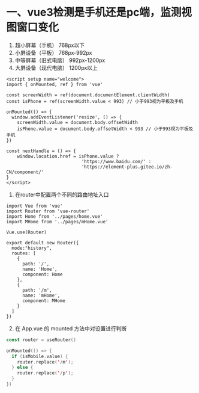 # 一、vue3检测是手机还是pc端，监测视图窗口变化

1. 超小屏幕（手机） 768px以下
2. 小屏设备（平板） 768px-992px
3. 中等屏幕（旧式电脑） 992px-1200px
4. 大屏设备（现代电脑） 1200px以上

```vue
<script setup name="welcome">
import { onMounted, ref } from 'vue'
 
const screenWidth = ref(document.documentElement.clientWidth)
const isPhone = ref(screenWidth.value < 993) // 小于993视为平板及手机
 
onMounted(() => {
  window.addEventListener('resize', () => {
    screenWidth.value = document.body.offsetWidth
    isPhone.value = document.body.offsetWidth < 993 // 小于993视为平板及手机
})

const nextHandle = () => {
    window.location.href = isPhone.value ? 
        					'https://www.baidu.com/' : 
    						'https://element-plus.gitee.io/zh-CN/component/'
}
</script>
```







1. 在router中配置两个不同的路由地址入口

```
import Vue from 'vue'
import Router from 'vue-router'
import Home from '../pages/home.vue'
import MHome from '../pages/mHome.vue'

Vue.use(Router)

export default new Router({
  mode:"history",
  routes: [
    {
      path: '/',
      name: 'Home',
      component: Home
    },
    {
      path: '/m',
      name: 'mHome',
      component: MHome
    }
  ]
})
```

2. 在 App.vue 的 mounted 方法中对设置进行判断

```kotlin
const router = useRouter()

onMounted(() => {  
  if (isMobile.value) {
    router.replace('/m');
  } else {
    router.replace('/p');
  }
})
```